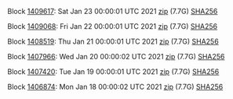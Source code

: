 Block [1409617](https://insight.dash.org/insight/block/000000000000000198d80b49aac52fa7e21df7e6319db859a33699e747bfaf24): Sat Jan 23 00:00:01 UTC 2021 [zip](https://dash-bootstrap.ams3.digitaloceanspaces.com/mainnet/2021-01-23/bootstrap.dat.zip) (7.7G) [SHA256](https://dash-bootstrap.ams3.digitaloceanspaces.com/mainnet/2021-01-23/sha256.txt)

Block [1409068](https://insight.dash.org/insight/block/000000000000000e0fdfc15cec66782c6e5b77fa61bff55cce86b44b9b0136e6): Fri Jan 22 00:00:01 UTC 2021 [zip](https://dash-bootstrap.ams3.digitaloceanspaces.com/mainnet/2021-01-22/bootstrap.dat.zip) (7.7G) [SHA256](https://dash-bootstrap.ams3.digitaloceanspaces.com/mainnet/2021-01-22/sha256.txt)

Block [1408519](https://insight.dash.org/insight/block/000000000000000839183ae39cd1653513aa8bcd959b5a43228a076b9384d9f8): Thu Jan 21 00:00:01 UTC 2021 [zip](https://dash-bootstrap.ams3.digitaloceanspaces.com/mainnet/2021-01-21/bootstrap.dat.zip) (7.7G) [SHA256](https://dash-bootstrap.ams3.digitaloceanspaces.com/mainnet/2021-01-21/sha256.txt)

Block [1407966](https://insight.dash.org/insight/block/000000000000001102893282491bab4ccd4789187fe64d03b14e0033a7fe440c): Wed Jan 20 00:00:02 UTC 2021 [zip](https://dash-bootstrap.ams3.digitaloceanspaces.com/mainnet/2021-01-20/bootstrap.dat.zip) (7.7G) [SHA256](https://dash-bootstrap.ams3.digitaloceanspaces.com/mainnet/2021-01-20/sha256.txt)

Block [1407420](https://insight.dash.org/insight/block/00000000000000191890ce40ea4d0fb856e77056cb3e0111da501e049b1c03ab): Tue Jan 19 00:00:01 UTC 2021 [zip](https://dash-bootstrap.ams3.digitaloceanspaces.com/mainnet/2021-01-19/bootstrap.dat.zip) (7.7G) [SHA256](https://dash-bootstrap.ams3.digitaloceanspaces.com/mainnet/2021-01-19/sha256.txt)

Block [1406874](https://insight.dash.org/insight/block/000000000000000e0e20375bf965df13b6782cf2bafa35987bce4ded19734964): Mon Jan 18 00:00:02 UTC 2021 [zip](https://dash-bootstrap.ams3.digitaloceanspaces.com/mainnet/2021-01-18/bootstrap.dat.zip) (7.7G) [SHA256](https://dash-bootstrap.ams3.digitaloceanspaces.com/mainnet/2021-01-18/sha256.txt)
